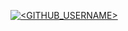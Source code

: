 [![<GITHUB_USERNAME>](https://circleci.com/gh/<DivyamshuM>/<Triangle567>.svg?style=svg)](https://app.circleci.com/pipelines/github/<DivyamshuM>/<Triangle567>?branch=main&filter=all)
